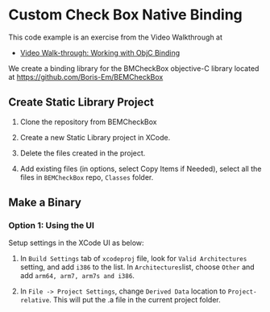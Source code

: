 # Custom Check Box Native Binding

This code example is an exercise from the Video Walkthrough at 

- [Video Walk-through: Working with ObjC Binding](https://www.youtube.com/watch?v=Pd2KsrqtHf8)  

We create a binding library for the BMCheckBox objective-C library located at 
https://github.com/Boris-Em/BEMCheckBox


## Create Static Library Project 
1. Clone the repository from BEMCheckBox

2. Create a new Static Library project in XCode.

3. Delete the files created in the project.

4. Add existing files (in options, select Copy Items if Needed), select all the files in `BEMCheckBox` repo, `Classes` folder. 


## Make a Binary 

### Option 1: Using the UI

Setup settings in the XCode UI as below:

1. In `Build Settings` tab of `xcodeproj` file, look for `Valid Architectures` setting, and add `i386` to the list. In `Architectures`list, choose `Other` and add `arm64, arm7, arm7s and i386`.

2. In `File -> Project Settings`, change `Derived Data` location to `Project-relative`. This will put the .a file in the current project folder.














